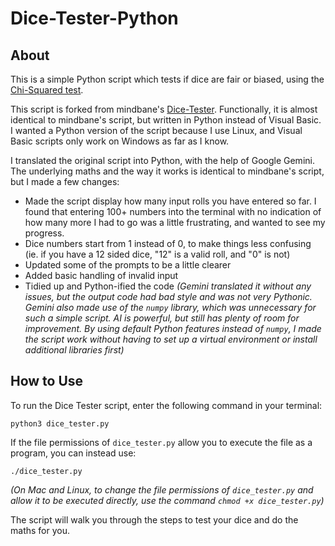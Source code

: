 # Dice-Tester-Python

## About
This is a simple Python script which tests if dice are fair or biased, using the [Chi-Squared test](https://en.wikipedia.org/wiki/Chi-squared_test).

This script is forked from mindbane's [Dice-Tester](https://github.com/mindbane/Dice-Tester/). Functionally, it is almost identical to mindbane's script, but written in Python instead of Visual Basic. I wanted a Python version of the script because I use Linux, and Visual Basic scripts only work on Windows as far as I know.

I translated the original script into Python, with the help of Google Gemini. The underlying maths and the way it works is identical to mindbane's script, but I made a few changes:
- Made the script display how many input rolls you have entered so far. I found that entering 100+ numbers into the terminal with no indication of how many more I had to go was a little frustrating, and wanted to see my progress.
- Dice numbers start from 1 instead of 0, to make things less confusing (ie. if you have a 12 sided dice, "12" is a valid roll, and "0" is not)
- Updated some of the prompts to be a little clearer
- Added basic handling of invalid input
- Tidied up and Python-ified the code *(Gemini translated it without any issues, but the output code had bad style and was not very Pythonic. Gemini also made use of the `numpy` library, which was unnecessary for such a simple script. AI is powerful, but still has plenty of room for improvement. By using default Python features instead of `numpy`, I made the script work without having to set up a virtual environment or install additional libraries first)*

## How to Use
To run the Dice Tester script, enter the following command in your terminal:
```
python3 dice_tester.py
```

If the file permissions of `dice_tester.py` allow you to execute the file as a program, you can instead use:
```
./dice_tester.py
```
*(On Mac and Linux, to change the file permissions of `dice_tester.py` and allow it to be executed directly, use the command `chmod +x dice_tester.py`)*

The script will walk you through the steps to test your dice and do the maths for you.
